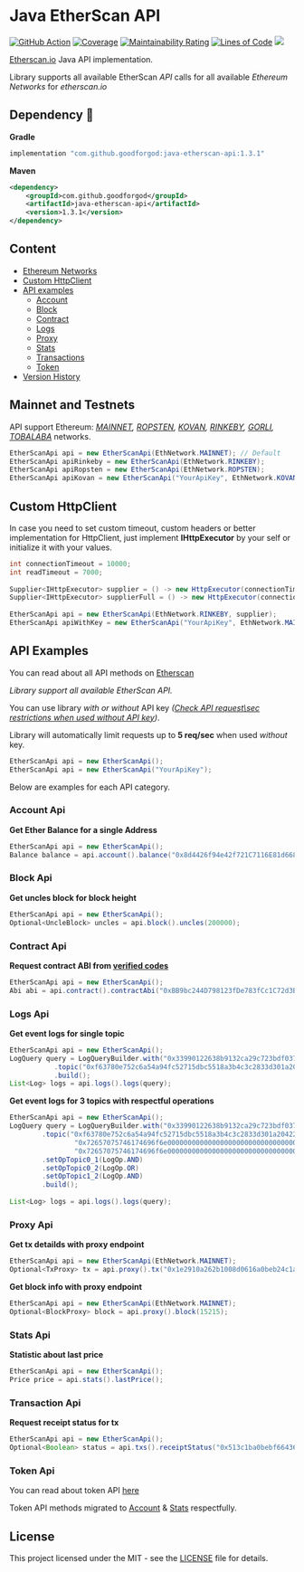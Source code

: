 # Java EtherScan API 

[![GitHub Action](https://github.com/goodforgod/java-etherscan-api/workflows/Java%20CI/badge.svg)](https://github.com/GoodforGod/java-etherscan-api/actions?query=workflow%3A%22Java+CI%22)
[![Coverage](https://sonarcloud.io/api/project_badges/measure?project=GoodforGod_java-etherscan-api&metric=coverage)](https://sonarcloud.io/dashboard?id=GoodforGod_java-etherscan-api)
[![Maintainability Rating](https://sonarcloud.io/api/project_badges/measure?project=GoodforGod_java-etherscan-api&metric=sqale_rating)](https://sonarcloud.io/dashboard?id=GoodforGod_java-etherscan-api)
[![Lines of Code](https://sonarcloud.io/api/project_badges/measure?project=GoodforGod_java-etherscan-api&metric=ncloc)](https://sonarcloud.io/dashboard?id=GoodforGod_java-etherscan-api)
[![](https://jitpack.io/v/GoodforGod/java-etherscan-api.svg)](https://jitpack.io/#GoodforGod/java-etherscan-api)

[Etherscan.io](https://etherscan.io/apis) Java API implementation.

Library supports all available EtherScan *API* calls for all available *Ethereum Networks* for *etherscan.io*

## Dependency :rocket:

**Gradle**
```groovy
implementation "com.github.goodforgod:java-etherscan-api:1.3.1"
```

**Maven**
```xml
<dependency>
    <groupId>com.github.goodforgod</groupId>
    <artifactId>java-etherscan-api</artifactId>
    <version>1.3.1</version>
</dependency>
```

## Content
- [Ethereum Networks](#mainnet-and-testnets)
- [Custom HttpClient](#custom-httpclient)
- [API examples](#api-examples)
    - [Account](#account-api)
    - [Block](#block-api)
    - [Contract](#contract-api)
    - [Logs](#logs-api)
    - [Proxy](#proxy-api)
    - [Stats](#stats-api)
    - [Transactions](#transaction-api)
    - [Token](#token-api)
- [Version History](#version-history)

## Mainnet and Testnets

API support Ethereum: *[MAINNET](https://etherscan.io),
 [ROPSTEN](https://ropsten.etherscan.io), 
 [KOVAN](https://kovan.etherscan.io), 
 [RINKEBY](https://rinkeby.etherscan.io), 
 [GORLI](https://goerli.etherscan.io), 
 [TOBALABA](https://tobalaba.etherscan.com)* networks.
```java
EtherScanApi api = new EtherScanApi(EthNetwork.MAINNET); // Default
EtherScanApi apiRinkeby = new EtherScanApi(EthNetwork.RINKEBY);
EtherScanApi apiRopsten = new EtherScanApi(EthNetwork.ROPSTEN);
EtherScanApi apiKovan = new EtherScanApi("YourApiKey", EthNetwork.KOVAN);
```

## Custom HttpClient

In case you need to set custom timeout, custom headers or better implementation for HttpClient, 
just implement **IHttpExecutor** by your self or initialize it with your values.

```java
int connectionTimeout = 10000;
int readTimeout = 7000;
 
Supplier<IHttpExecutor> supplier = () -> new HttpExecutor(connectionTimeout);
Supplier<IHttpExecutor> supplierFull = () -> new HttpExecutor(connectionTimeout, readTimeout);
 
EtherScanApi api = new EtherScanApi(EthNetwork.RINKEBY, supplier);
EtherScanApi apiWithKey = new EtherScanApi("YourApiKey", EthNetwork.MAINNET, supplierFull);
```

## API Examples

You can read about all API methods on [Etherscan](https://etherscan.io/apis)

*Library support all available EtherScan API.*

You can use library *with or without* API key *([Check API request\sec restrictions when used without API key](https://ethereum.stackexchange.com/questions/34190/does-etherscan-require-the-use-of-an-api-key))*.

Library will automatically limit requests up to **5 req/sec** when used *without* key.
```java
EtherScanApi api = new EtherScanApi();
EtherScanApi api = new EtherScanApi("YourApiKey");
```

Below are examples for each API category.

### Account Api

**Get Ether Balance for a single Address**

```java
EtherScanApi api = new EtherScanApi();
Balance balance = api.account().balance("0x8d4426f94e42f721C7116E81d6688cd935cB3b4F");
```

### Block Api

**Get uncles block for block height**

```java
EtherScanApi api = new EtherScanApi();
Optional<UncleBlock> uncles = api.block().uncles(200000);
```

### Contract Api
**Request contract ABI from [verified codes](https://etherscan.io/contractsVerified)**
```java
EtherScanApi api = new EtherScanApi();
Abi abi = api.contract().contractAbi("0xBB9bc244D798123fDe783fCc1C72d3Bb8C189413");
```

### Logs Api

**Get event logs for single topic**

```java
EtherScanApi api = new EtherScanApi();
LogQuery query = LogQueryBuilder.with("0x33990122638b9132ca29c723bdf037f1a891a70c")
           .topic("0xf63780e752c6a54a94fc52715dbc5518a3b4c3c2833d301a204226548a2a8545")
           .build();
List<Log> logs = api.logs().logs(query);
```

**Get event logs for 3 topics with respectful operations**

```java
EtherScanApi api = new EtherScanApi();
LogQuery query = LogQueryBuilder.with("0x33990122638b9132ca29c723bdf037f1a891a70c", 379224, 400000)
        .topic("0xf63780e752c6a54a94fc52715dbc5518a3b4c3c2833d301a204226548a2a8545",
                "0x72657075746174696f6e00000000000000000000000000000000000000000000",
                "0x72657075746174696f6e00000000000000000000000000000000000000000000")
        .setOpTopic0_1(LogOp.AND)
        .setOpTopic0_2(LogOp.OR)
        .setOpTopic1_2(LogOp.AND)
        .build();
 
List<Log> logs = api.logs().logs(query);
```

### Proxy Api

**Get tx detailds with proxy endpoint**

```java
EtherScanApi api = new EtherScanApi(EthNetwork.MAINNET);
Optional<TxProxy> tx = api.proxy().tx("0x1e2910a262b1008d0616a0beb24c1a491d78771baa54a33e66065e03b1f46bc1");
```

**Get block info with proxy endpoint**

```java
EtherScanApi api = new EtherScanApi(EthNetwork.MAINNET);
Optional<BlockProxy> block = api.proxy().block(15215);
```

### Stats Api

**Statistic about last price**

```java
EtherScanApi api = new EtherScanApi();
Price price = api.stats().lastPrice();
```

### Transaction Api

**Request receipt status for tx**

```java
EtherScanApi api = new EtherScanApi();
Optional<Boolean> status = api.txs().receiptStatus("0x513c1ba0bebf66436b5fed86ab668452b7805593c05073eb2d51d3a52f480a76");
```

### Token Api

You can read about token API [here](https://etherscan.io/apis#tokens)

Token API methods migrated to [Account](#account-api) & [Stats](#stats-api) respectfully.

## License

This project licensed under the MIT - see the [LICENSE](LICENSE) file for details.
